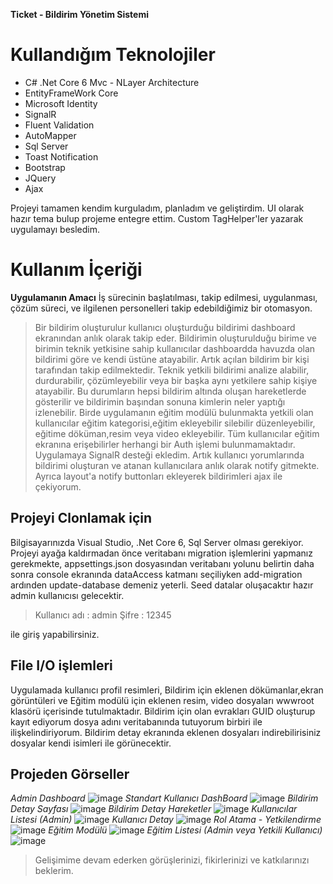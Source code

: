 **Ticket - Bildirim Yönetim Sistemi**
# Kullandığım Teknolojiler

 - C# .Net Core 6 Mvc - NLayer Architecture
 - EntityFrameWork Core
 - Microsoft Identity
 - SignalR
 - Fluent Validation
 - AutoMapper
 - Sql Server
 - Toast Notification
 - Bootstrap
 - JQuery
 - Ajax

Projeyi tamamen kendim kurguladım, planladım ve geliştirdim. UI olarak hazır tema bulup projeme entegre ettim. Custom TagHelper'ler yazarak uygulamayı besledim.

# Kullanım İçeriği

**Uygulamanın Amacı** İş sürecinin başlatılması, takip edilmesi, uygulanması, çözüm süreci, ve ilgilenen personelleri takip edebildiğimiz bir otomasyon.

> Bir bildirim oluşturulur kullanıcı oluşturduğu bildirimi dashboard ekranından anlık olarak takip eder. Bildirimin oluşturulduğu birime ve birimin teknik yetkisine sahip kullanıcılar dashboardda havuzda olan bildirimi göre ve kendi üstüne atayabilir. Artık açılan bildirim bir kişi tarafından takip edilmektedir. Teknik yetkili bildirimi analize alabilir, durdurabilir, çözümleyebilir veya bir başka aynı yetkilere sahip kişiye atayabilir. Bu durumların hepsi bildirim altında oluşan hareketlerde gösterilir ve bildirimin başından sonuna kimlerin neler yaptığı izlenebilir. Birde uygulamanın eğitim modülü bulunmakta yetkili olan kullanıcılar eğitim kategorisi,eğitim ekleyebilir silebilir düzenleyebilir, eğitime döküman,resim veya video ekleyebilir. Tüm kullanıcılar eğitim ekranına erişebilirler herhangi bir Auth işlemi bulunmamaktadır. Uygulamaya SignalR desteği ekledim. Artık kullanıcı yorumlarında bildirimi oluşturan ve atanan kullanıcılara anlık olarak notify gitmekte. Ayrıca layout'a notify buttonları ekleyerek bildirimleri ajax ile çekiyorum.

## Projeyi Clonlamak için

Bilgisayarınızda Visual Studio, .Net Core 6, Sql Server olması gerekiyor. Projeyi ayağa kaldırmadan önce veritabanı migration işlemlerini yapmanız gerekmekte, appsettings.json dosyasından veritabanı yolunu belirtin daha sonra console ekranında dataAccess katmanı seçiliyken add-migration ardınden update-database demeniz yeterli. Seed datalar oluşacaktır hazır admin kullanıcısı gelecektir. 

> Kullanıcı adı : admin Şifre : 12345

ile giriş yapabilirsiniz.
## File I/O işlemleri
Uygulamada kullanıcı profil resimleri, Bildirim için eklenen dökümanlar,ekran görüntüleri ve Eğitim modülü için eklenen resim, video dosyaları wwwroot klasörü içerisinde tutulmaktadır. Bildirim için olan evrakları  GUID oluşturup kayıt ediyorum dosya adını veritabanında tutuyorum birbiri ile ilişkelindiriyorum. Bildirim detay ekranında eklenen dosyaları indirebilirisiniz dosyalar kendi isimleri ile görünecektir.

## Projeden Görseller
*Admin Dashboard*
![image](https://r.resimlink.com/BM_AOh.png)
*Standart Kullanıcı DashBoard*
![image](https://r.resimlink.com/TKQtNg1Mu7LS.png)
*Bildirim Detay Sayfası*
![image](https://r.resimlink.com/aXl53kOu.png)
*Bildirim Detay Hareketler*
![image](https://r.resimlink.com/95-RmjuMNK.png)
*Kullanıcılar Listesi (Admin)*
![image](https://r.resimlink.com/AHesSl.png)
*Kullanıcı Detay*
![image](https://r.resimlink.com/Jwe9kM.png)
*Rol Atama - Yetkilendirme*
![image](https://r.resimlink.com/wl63dFn_9.png)
*Eğitim Modülü*
![image](https://r.resimlink.com/QUiGBe.png)
*Eğitim Listesi (Admin veya Yetkili Kullanıcı)*
![image](https://r.resimlink.com/b-RsWYie2Dok.png)

> Gelişimime devam ederken görüşlerinizi, fikirlerinizi ve katkılarınızı
> beklerim.
